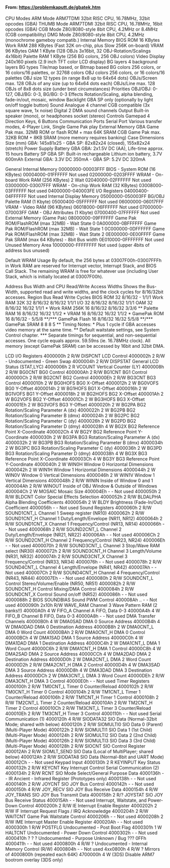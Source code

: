 #### From: https://problemkaputt.de/gbatek.htm

CPU Modes
ARM Mode ARM7TDMI 32bit RISC CPU, 16.78MHz, 32bit opcodes (GBA)
THUMB Mode ARM7TDMI 32bit RISC CPU, 16.78MHz, 16bit opcodes (GBA)
CGB Mode Z80/8080-style 8bit CPU, 4.2MHz or 8.4MHz (CGB compatibility)
DMG Mode Z80/8080-style 8bit CPU, 4.2MHz (monochrome gameboy compatib.)
Internal Memory
BIOS ROM 16 KBytes
Work RAM 288 KBytes (Fast 32K on-chip, plus Slow 256K on-board)
VRAM 96 KBytes
OAM 1 KByte (128 OBJs 3x16bit, 32 OBJ-Rotation/Scalings 4x16bit)
Palette RAM 1 KByte (256 BG colors, 256 OBJ colors)
Video
Display 240x160 pixels (2.9 inch TFT color LCD display)
BG layers 4 background layers
BG types Tile/map based, or Bitmap based
BG colors 256 colors, or 16 colors/16 palettes, or 32768 colors
OBJ colors 256 colors, or 16 colors/16 palettes
OBJ size 12 types (in range 8x8 up to 64x64 dots)
OBJs/Screen max. 128 OBJs of any size (up to 64x64 dots each)
OBJs/Line max. 128 OBJs of 8x8 dots size (under best circumstances)
Priorities OBJ/OBJ: 0-127, OBJ/BG: 0-3, BG/BG: 0-3
Effects Rotation/Scaling, alpha blending, fade-in/out, mosaic, window
Backlight GBA SP only (optionally by light on/off toggle button)
Sound
Analogue 4 channel CGB compatible (3x square wave, 1x noise)
Digital 2 DMA sound channels
Output Built-in speaker (mono), or headphones socket (stereo)
Controls
Gamepad 4 Direction Keys, 6 Buttons
Communication Ports
Serial Port Various transfer modes, 4-Player Link, Single Game Pak play
External Memory
GBA Game Pak max. 32MB ROM or flash ROM + max 64K SRAM
CGB Game Pak max. 32KB ROM + 8KB SRAM (more memory requires banking)
Case Dimensions
Size (mm) GBA: 145x81x25 - GBA SP: 82x82x24 (closed), 155x82x24 (stretch)
Power Supply
Battery GBA GBA: 2x1.5V DC (AA), Life-time approx. 15 hours
Battery SP GBA SP: Built-in rechargeable Lithium ion battery, 3.7V 600mAh
External GBA: 3.3V DC 350mA - GBA SP: 5.2V DC 320mA

General Internal Memory
00000000-00003FFF BIOS - System ROM (16 KBytes)
00004000-01FFFFFF Not used
02000000-0203FFFF WRAM - On-board Work RAM (256 KBytes) 2 Wait
02040000-02FFFFFF Not used
03000000-03007FFF WRAM - On-chip Work RAM (32 KBytes)
03008000-03FFFFFF Not used
04000000-040003FE I/O Registers
04000400-04FFFFFF Not used
Internal Display Memory
05000000-050003FF BG/OBJ Palette RAM (1 Kbyte)
05000400-05FFFFFF Not used
06000000-06017FFF VRAM - Video RAM (96 KBytes)
06018000-06FFFFFF Not used
07000000-070003FF OAM - OBJ Attributes (1 Kbyte)
07000400-07FFFFFF Not used
External Memory (Game Pak)
08000000-09FFFFFF Game Pak ROM/FlashROM (max 32MB) - Wait State 0
0A000000-0BFFFFFF Game Pak ROM/FlashROM (max 32MB) - Wait State 1
0C000000-0DFFFFFF Game Pak ROM/FlashROM (max 32MB) - Wait State 2
0E000000-0E00FFFF Game Pak SRAM (max 64 KBytes) - 8bit Bus width
0E010000-0FFFFFFF Not used
Unused Memory Area
10000000-FFFFFFFF Not used (upper 4bits of address bus unused)

Default WRAM Usage
By default, the 256 bytes at 03007F00h-03007FFFh in Work RAM are reserved for Interrupt vector, Interrupt Stack, and BIOS Call Stack. The remaining WRAM is free for whatever use (including User Stack, which is initially located at 03007F00h).

Address Bus Width and CPU Read/Write Access Widths
Shows the Bus-Width, supported read and write widths, and the clock cycles for 8/16/32bit accesses.
Region Bus Read Write Cycles
BIOS ROM 32 8/16/32 - 1/1/1
Work RAM 32K 32 8/16/32 8/16/32 1/1/1
I/O 32 8/16/32 8/16/32 1/1/1
OAM 32 8/16/32 16/32 1/1/1 \*
Work RAM 256K 16 8/16/32 8/16/32 3/3/6 \*\*
Palette RAM 16 8/16/32 16/32 1/1/2 \*
VRAM 16 8/16/32 16/32 1/1/2 \*
GamePak ROM 16 8/16/32 - 5/5/8 \*\*/\*\*\*
GamePak Flash 16 8/16/32 16/32 5/5/8 \*\*/\*\*\*
GamePak SRAM 8 8 8 5 \*\*
Timing Notes: \* Plus 1 cycle if GBA accesses video memory at the same time.
\*\* Default waitstate settings, see System Control chapter.
\*\*\* Separate timings for sequential, and non-sequential accesses.
One cycle equals approx. 59.59ns (ie. 16.78MHz clock).
All memory (except GamePak SRAM) can be accessed by 16bit and 32bit DMA.

LCD I/O Registers
4000000h 2 R/W DISPCNT LCD Control
4000002h 2 R/W - Undocumented - Green Swap
4000004h 2 R/W DISPSTAT General LCD Status (STAT,LYC)
4000006h 2 R VCOUNT Vertical Counter (LY)
4000008h 2 R/W BG0CNT BG0 Control
400000Ah 2 R/W BG1CNT BG1 Control
400000Ch 2 R/W BG2CNT BG2 Control
400000Eh 2 R/W BG3CNT BG3 Control
4000010h 2 W BG0HOFS BG0 X-Offset
4000012h 2 W BG0VOFS BG0 Y-Offset
4000014h 2 W BG1HOFS BG1 X-Offset
4000016h 2 W BG1VOFS BG1 Y-Offset
4000018h 2 W BG2HOFS BG2 X-Offset
400001Ah 2 W BG2VOFS BG2 Y-Offset
400001Ch 2 W BG3HOFS BG3 X-Offset
400001Eh 2 W BG3VOFS BG3 Y-Offset
4000020h 2 W BG2PA BG2 Rotation/Scaling Parameter A (dx)
4000022h 2 W BG2PB BG2 Rotation/Scaling Parameter B (dmx)
4000024h 2 W BG2PC BG2 Rotation/Scaling Parameter C (dy)
4000026h 2 W BG2PD BG2 Rotation/Scaling Parameter D (dmy)
4000028h 4 W BG2X BG2 Reference Point X-Coordinate
400002Ch 4 W BG2Y BG2 Reference Point Y-Coordinate
4000030h 2 W BG3PA BG3 Rotation/Scaling Parameter A (dx)
4000032h 2 W BG3PB BG3 Rotation/Scaling Parameter B (dmx)
4000034h 2 W BG3PC BG3 Rotation/Scaling Parameter C (dy)
4000036h 2 W BG3PD BG3 Rotation/Scaling Parameter D (dmy)
4000038h 4 W BG3X BG3 Reference Point X-Coordinate
400003Ch 4 W BG3Y BG3 Reference Point Y-Coordinate
4000040h 2 W WIN0H Window 0 Horizontal Dimensions
4000042h 2 W WIN1H Window 1 Horizontal Dimensions
4000044h 2 W WIN0V Window 0 Vertical Dimensions
4000046h 2 W WIN1V Window 1 Vertical Dimensions
4000048h 2 R/W WININ Inside of Window 0 and 1
400004Ah 2 R/W WINOUT Inside of OBJ Window & Outside of Windows
400004Ch 2 W MOSAIC Mosaic Size
400004Eh - - Not used
4000050h 2 R/W BLDCNT Color Special Effects Selection
4000052h 2 R/W BLDALPHA Alpha Blending Coefficients
4000054h 2 W BLDY Brightness (Fade-In/Out) Coefficient
4000056h - - Not used
Sound Registers
4000060h 2 R/W SOUND1CNT_L Channel 1 Sweep register (NR10)
4000062h 2 R/W SOUND1CNT_H Channel 1 Duty/Length/Envelope (NR11, NR12)
4000064h 2 R/W SOUND1CNT_X Channel 1 Frequency/Control (NR13, NR14)
4000066h - - Not used
4000068h 2 R/W SOUND2CNT_L Channel 2 Duty/Length/Envelope (NR21, NR22)
400006Ah - - Not used
400006Ch 2 R/W SOUND2CNT_H Channel 2 Frequency/Control (NR23, NR24)
400006Eh - - Not used
4000070h 2 R/W SOUND3CNT_L Channel 3 Stop/Wave RAM select (NR30)
4000072h 2 R/W SOUND3CNT_H Channel 3 Length/Volume (NR31, NR32)
4000074h 2 R/W SOUND3CNT_X Channel 3 Frequency/Control (NR33, NR34)
4000076h - - Not used
4000078h 2 R/W SOUND4CNT_L Channel 4 Length/Envelope (NR41, NR42)
400007Ah - - Not used
400007Ch 2 R/W SOUND4CNT_H Channel 4 Frequency/Control (NR43, NR44)
400007Eh - - Not used
4000080h 2 R/W SOUNDCNT_L Control Stereo/Volume/Enable (NR50, NR51)
4000082h 2 R/W SOUNDCNT_H Control Mixing/DMA Control
4000084h 2 R/W SOUNDCNT_X Control Sound on/off (NR52)
4000086h - - Not used
4000088h 2 BIOS SOUNDBIAS Sound PWM Control
400008Ah .. - - Not used
4000090h 2x10h R/W WAVE_RAM Channel 3 Wave Pattern RAM (2 banks!!)
40000A0h 4 W FIFO_A Channel A FIFO, Data 0-3
40000A4h 4 W FIFO_B Channel B FIFO, Data 0-3
40000A8h - - Not used
DMA Transfer Channels
40000B0h 4 W DMA0SAD DMA 0 Source Address
40000B4h 4 W DMA0DAD DMA 0 Destination Address
40000B8h 2 W DMA0CNT_L DMA 0 Word Count
40000BAh 2 R/W DMA0CNT_H DMA 0 Control
40000BCh 4 W DMA1SAD DMA 1 Source Address
40000C0h 4 W DMA1DAD DMA 1 Destination Address
40000C4h 2 W DMA1CNT_L DMA 1 Word Count
40000C6h 2 R/W DMA1CNT_H DMA 1 Control
40000C8h 4 W DMA2SAD DMA 2 Source Address
40000CCh 4 W DMA2DAD DMA 2 Destination Address
40000D0h 2 W DMA2CNT_L DMA 2 Word Count
40000D2h 2 R/W DMA2CNT_H DMA 2 Control
40000D4h 4 W DMA3SAD DMA 3 Source Address
40000D8h 4 W DMA3DAD DMA 3 Destination Address
40000DCh 2 W DMA3CNT_L DMA 3 Word Count
40000DEh 2 R/W DMA3CNT_H DMA 3 Control
40000E0h - - Not used
Timer Registers
4000100h 2 R/W TM0CNT_L Timer 0 Counter/Reload
4000102h 2 R/W TM0CNT_H Timer 0 Control
4000104h 2 R/W TM1CNT_L Timer 1 Counter/Reload
4000106h 2 R/W TM1CNT_H Timer 1 Control
4000108h 2 R/W TM2CNT_L Timer 2 Counter/Reload
400010Ah 2 R/W TM2CNT_H Timer 2 Control
400010Ch 2 R/W TM3CNT_L Timer 3 Counter/Reload
400010Eh 2 R/W TM3CNT_H Timer 3 Control
4000110h - - Not used
Serial Communication (1)
4000120h 4 R/W SIODATA32 SIO Data (Normal-32bit Mode; shared with below)
4000120h 2 R/W SIOMULTI0 SIO Data 0 (Parent) (Multi-Player Mode)
4000122h 2 R/W SIOMULTI1 SIO Data 1 (1st Child) (Multi-Player Mode)
4000124h 2 R/W SIOMULTI2 SIO Data 2 (2nd Child) (Multi-Player Mode)
4000126h 2 R/W SIOMULTI3 SIO Data 3 (3rd Child) (Multi-Player Mode)
4000128h 2 R/W SIOCNT SIO Control Register
400012Ah 2 R/W SIOMLT_SEND SIO Data (Local of MultiPlayer; shared below)
400012Ah 2 R/W SIODATA8 SIO Data (Normal-8bit and UART Mode)
400012Ch - - Not used
Keypad Input
4000130h 2 R KEYINPUT Key Status
4000132h 2 R/W KEYCNT Key Interrupt Control
Serial Communication (2)
4000134h 2 R/W RCNT SIO Mode Select/General Purpose Data
4000136h - - IR Ancient - Infrared Register (Prototypes only)
4000138h - - Not used
4000140h 2 R/W JOYCNT SIO JOY Bus Control
4000142h - - Not used
4000150h 4 R/W JOY_RECV SIO JOY Bus Receive Data
4000154h 4 R/W JOY_TRANS SIO JOY Bus Transmit Data
4000158h 2 R/? JOYSTAT SIO JOY Bus Receive Status
400015Ah - - Not used
Interrupt, Waitstate, and Power-Down Control
4000200h 2 R/W IE Interrupt Enable Register
4000202h 2 R/W IF Interrupt Request Flags / IRQ Acknowledge
4000204h 2 R/W WAITCNT Game Pak Waitstate Control
4000206h - - Not used
4000208h 2 R/W IME Interrupt Master Enable Register
400020Ah - - Not used
4000300h 1 R/W POSTFLG Undocumented - Post Boot Flag
4000301h 1 W HALTCNT Undocumented - Power Down Control
4000302h - - Not used
4000410h ? ? ? Undocumented - Purpose Unknown / Bug ??? 0FFh
4000411h - - Not used
4000800h 4 R/W ? Undocumented - Internal Memory Control (R/W)
4000804h - - Not used
4xx0800h 4 R/W ? Mirrors of 4000800h (repeated each 64K)
4700000h 4 W (3DS) Disable ARM7 bootrom overlay (3DS only)
